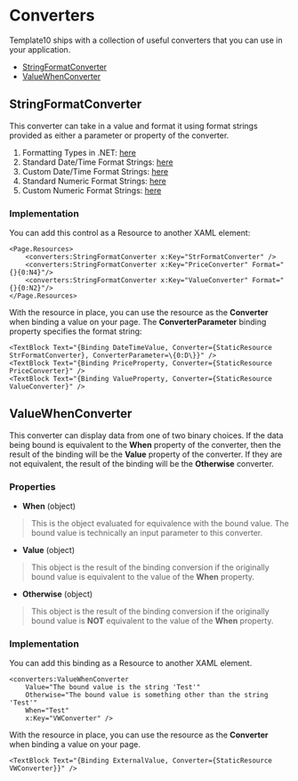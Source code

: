 # Converters

Template10 ships with a collection of useful converters that you can use in your application.
- [StringFormatConverter](#stringformatconverter)
- [ValueWhenConverter](#valuewhenconverter)

## <a name="stringformatconverter" /> StringFormatConverter

This converter can take in a value and format it using format strings provided as either a parameter or property of the converter.  

1. Formatting Types in .NET: [here](https://msdn.microsoft.com/en-us/library/26etazsy.aspx)
1. Standard Date/Time Format Strings: [here](http://msdn.microsoft.com/en-us/library/az4se3k1.aspx)
1. Custom Date/Time Format Strings: [here](http://msdn.microsoft.com/en-us/library/8kb3ddd4.aspx)
1. Standard Numeric Format Strings: [here](http://msdn.microsoft.com/en-us/library/dwhawy9k.aspx)
1. Custom Numeric Format Strings: [here](http://msdn.microsoft.com/en-us/library/0c899ak8.aspx)

### <a name="stringformatconverter_implementation" /> Implementation

You can add this control as a Resource to another XAML element:

````xaml
<Page.Resources>
    <converters:StringFormatConverter x:Key="StrFormatConverter" />
    <converters:StringFormatConverter x:Key="PriceConverter" Format="{}{0:N4}"/>
    <converters:StringFormatConverter x:Key="ValueConverter" Format="{}{0:N2}"/>
</Page.Resources>
````

With the resource in place, you can use the resource as the **Converter** when binding a value on your page. The **ConverterParameter** binding property specifies the format string:

````xaml
<TextBlock Text="{Binding DateTimeValue, Converter={StaticResource StrFormatConverter}, ConverterParameter=\{0:D\}}" />
<TextBlock Text="{Binding PriceProperty, Converter={StaticResource PriceConverter}" />
<TextBlock Text="{Binding ValueProperty, Converter={StaticResource ValueConverter}" />
````

## <a name="valuewhenconverter" /> ValueWhenConverter

This converter can display data from one of two binary choices.  If the data being bound is equivalent to the **When** property of the converter, then the result of the binding will be the **Value** property of the converter.  If they are not equivalent, the result of the binding will be the **Otherwise** converter.

### Properties

- **When** (object)
> This is the object evaluated for equivalence with the bound value.  The bound value is technically an input parameter to this converter.

- **Value** (object)
> This object is the result of the binding conversion if the originally bound value is equivalent to the value of the **When** property.

- **Otherwise** (object)
> This object is the result of the binding conversion if the originally bound value is **NOT** equivalent to the value of the **When** property.

### Implementation

You can add this binding as a Resource to another XAML element.

````xaml
<converters:ValueWhenConverter 
    Value="The bound value is the string 'Test'" 
    Otherwise="The bound value is something other than the string 'Test'"
    When="Test"
    x:Key="VWConverter" />
````

With the resource in place, you can use the resource as the **Converter** when binding a value on your page.

````xaml
<TextBlock Text="{Binding ExternalValue, Converter={StaticResource VWConverter}}" />
````